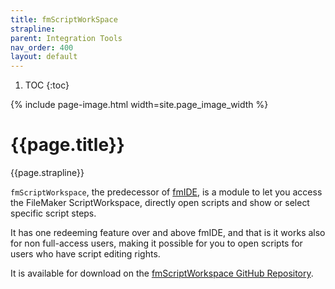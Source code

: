 ```yaml
---
title: fmScriptWorkSpace
strapline: 
parent: Integration Tools
nav_order: 400
layout: default
---
```

1. TOC
{:toc}

{% include page-image.html width=site.page_image_width %}

# {{page.title}}

{{page.strapline}}

`fmScriptWorkspace`, the predecessor of [fmIDE](fmide.html), is a module to let you access the FileMaker ScriptWorkspace, directly open scripts and show or select specific script steps.

It has one redeeming feature over and above fmIDE, and that is it works also for non full-access users, making it possible for you to open scripts for users who have script editing rights.

It is available for download on the [fmScriptWorkspace GitHub Repository](http://github.com/mrwatson-de/fmScriptWorkspace).